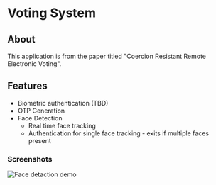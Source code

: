 # Voting System

## About

This application is from the paper titled "Coercion Resistant Remote Electronic Voting".

## Features

*  Biometric authentication (TBD)
*  OTP Generation
*  Face Detection
   *  Real time face tracking
   *  Authentication for single face tracking - exits if multiple faces present

### Screenshots

![Face detaction demo](https://media4.giphy.com/media/iWkQo62yHVopWweu8j/giphy.gif?cid=790b7611bfe2a53cb2bd2a88b2e54482ddef5cb805bfee08&rid=giphy.gif)

